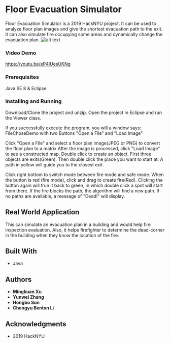 # Floor Evacuation Simulator

Floor Evacuation Simulator is a 2019 HackNYU project. It can be used to analyze floor plan images and give the shortest evacuation path to the exit. It can also simulate fire occupying some areas and dynamically change the evacuation plan.
![alt text](https://hacknyu.org/img/logo-icon.svg)
 
### Video Demo
https://youtu.be/eP4IUesUKNg

### Prerequisites

Java SE 8 & Eclipse


### Installing and Running

Download/Clone the project and unzip. Open the project in Eclipse and run the Viewer class.

If you successfully execute the program, you will a window says:
FileChoseDemo with two Buttons "Open a File" and "Load Image"

Click "Open a File" and select a floor plan image(JPEG or PNG) to convert the floor plan to a matrix
After the image is processed, click "Load Image" to see a constructed map.
Double click to create an object. First three objects are exits(Green). Then double click the place you want to start at. A path in yellow will guide you to the closest exit.

Click right bottom to switch mode between fire mode and safe mode. When the button is red (fire mode), click and drag to create fire(Red). Clicking the button again will trun it back to green, in which double click a spot will start from there. If the fire blocks the path, the algorithm will find a new path. If no paths are available, a message of "Dead!" will display. 

## Real World Application
This can simulate an evacuation plan in a building and would help fire inspection evaluation.
Also, it helps firefighter to determine the dead-corner in the building when they know the location of the fire.


## Built With

* Java

## Authors

* **Mingkuan Xu** 
* **Yunwei Zhang**
* **Hongbo Sun**
* **Chengyu Benton Li**





## Acknowledgments

* 2019 HackNYU

